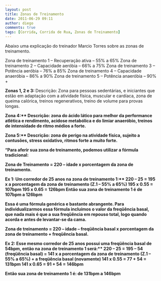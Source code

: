 ```yaml
---
layout: post
title: Zonas de Treinamento
date: 2011-06-29 09:11
author: diego
comments: true
tags: [Corrida, Corrida de Rua, Zonas de Treinamento]
---
```

Abaixo uma explicação do treinador Marcio Torres sobre as zonas de treinamento.

Zona de treinamento 1 – Recuperação ativa – 55% a 65%
Zona de treinamento 2 – Capacidade aeróbia – 66% a 75%
Zona de treinamento 3 – Potência aeróbia – 76% a 85%
Zona de treinamento 4 – Capacidade anaeróbia – 86% a 90%
Zona de treinamento 5 – Potência anaeróbia – 90% +

<strong>Zonas 1, 2 e 3: </strong>
Descrição: Zona para pessoas sedentárias, e iniciantes que estão em adaptação com a atividade física, muscular e cardíaca, zona de queima calórica, treinos regenerativos, treino de volume para provas longas.

<strong>Zona 4:**
Descrição: zona do ácido lático para melhor da performance atlética e rendimento, acidose metabólica e do limiar anaeróbio, treinos de intensidade de ritmo médios a forte.

<strong>Zona 5:**
Descrição: zona de perigo na atividade física, sujeito a contusões, stress oxidativo, ritmos forte a muito forte.

“Para aferir sua zona de treinamento, podemos utilizar a fórmula tradicional:

Zona de Treinamento = 220 – idade x porcentagem da zona de treinamento.

<strong>Ex 1: Um corredor de 25 anos na zona de treinamento 1:**
220 – 25 = 195 x a porcentagem da zona de treinamento (Z.1 – 55% a 65%)
195 x 0.55 = 107bpm
195 x 0.65 = 126bpm
Então sua zona de treinamento 1 é de 107bpm a 126bpm

Essa é uma fórmula genérica e bastante abrangente. Para individualizarmos essa fórmula incluímos o valor da freqüência basal, que nada mais é que a sua freqüência em repouso total, logo quando acorda e antes de levantar-se da cama.

Zona de treinamento = 220 – idade – freqüência basal x porcentagem da zona de treinamento + freqüência basal.

<strong>Ex 2: Esse mesmo corredor de 25 anos possui uma freqüência basal de 54bpm, então na zona de treinamento 1 será:**
220 – 25 = 195 – 54 (freqüência basal) = 141 x a porcentagem da zona de treinamento (Z.1 – 55% a 65%) + a freqüência basal (novamente)
141 x 0.55 = 77 + 54 = 131bpm
141 x 0.65 = 91 + 54 = 146bpm

Então sua zona de treinamento 1 é: de 131bpm a 146bpm
